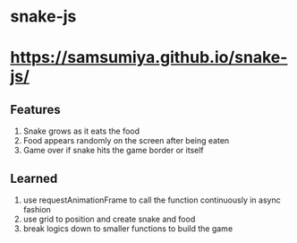 # snake-js

# https://samsumiya.github.io/snake-js/

## Features 
1. Snake grows as it eats the food
2. Food appears randomly on the screen after being eaten 
3. Game over if snake hits the game border or itself


## Learned 
1. use requestAnimationFrame to call the function continuously in async fashion
2. use grid to position and create snake and food
3. break logics down to smaller functions to build the game
